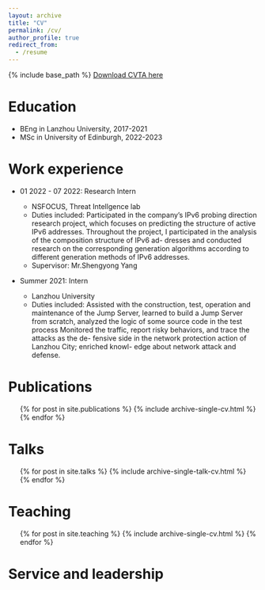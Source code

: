 ```yaml
---
layout: archive
title: "CV"
permalink: /cv/
author_profile: true
redirect_from:
  - /resume
---
```


{% include base_path %}
[Download CVTA here](http://JasonH0810.github.io/files/cv.pdf)

Education
======
* BEng in Lanzhou University, 2017-2021
* MSc in University of Edinburgh, 2022-2023


Work experience
======
* 01 2022 - 07 2022: Research Intern
  * NSFOCUS, Threat Intellgence lab
  * Duties included: Participated in the company’s IPv6 probing direction research project, which focuses on predicting the structure of active IPv6 addresses. Throughout the project, I participated in the analysis of the composition structure of IPv6 ad- dresses and conducted research on the corresponding generation algorithms according to different generation methods of IPv6 addresses.
  * Supervisor: Mr.Shengyong Yang

* Summer 2021: Intern
  * Lanzhou University
  * Duties included: Assisted with the construction, test, operation and maintenance of the Jump Server, learned to build a Jump Server from scratch, analyzed the logic of some source code in the test process Monitored the traffic, report risky behaviors, and trace the attacks as the de- fensive side in the network protection action of Lanzhou City; enriched knowl- edge about network attack and defense.
  
  

Publications
======
  <ul>{% for post in site.publications %}
    {% include archive-single-cv.html %}
  {% endfor %}</ul>
  
Talks
======
  <ul>{% for post in site.talks %}
    {% include archive-single-talk-cv.html %}
  {% endfor %}</ul>
  
Teaching
======
  <ul>{% for post in site.teaching %}
    {% include archive-single-cv.html %}
  {% endfor %}</ul>
  
Service and leadership
======


